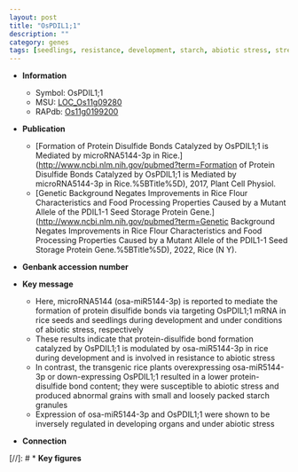 ```yaml
---
layout: post
title: "OsPDIL1;1"
description: ""
category: genes
tags: [seedlings, resistance, development, starch, abiotic stress, stress, biotic stress, R protein]
---
```


* **Information**  
    + Symbol: OsPDIL1;1  
    + MSU: [LOC_Os11g09280](http://rice.uga.edu/cgi-bin/ORF_infopage.cgi?orf=LOC_Os11g09280)  
    + RAPdb: [Os11g0199200](http://rapdb.dna.affrc.go.jp/viewer/gbrowse_details/irgsp1?name=Os11g0199200)  

* **Publication**  
    + [Formation of Protein Disulfide Bonds Catalyzed by OsPDIL1;1 is Mediated by microRNA5144-3p in Rice.](http://www.ncbi.nlm.nih.gov/pubmed?term=Formation of Protein Disulfide Bonds Catalyzed by OsPDIL1;1 is Mediated by microRNA5144-3p in Rice.%5BTitle%5D), 2017, Plant Cell Physiol.
    + [Genetic Background Negates Improvements in Rice Flour Characteristics and Food Processing Properties Caused by a Mutant Allele of the PDIL1-1 Seed Storage Protein Gene.](http://www.ncbi.nlm.nih.gov/pubmed?term=Genetic Background Negates Improvements in Rice Flour Characteristics and Food Processing Properties Caused by a Mutant Allele of the PDIL1-1 Seed Storage Protein Gene.%5BTitle%5D), 2022, Rice (N Y).

* **Genbank accession number**  

* **Key message**  
    + Here, microRNA5144 (osa-miR5144-3p) is reported to mediate the formation of protein disulfide bonds via targeting OsPDIL1;1 mRNA in rice seeds and seedlings during development and under conditions of abiotic stress, respectively
    + These results indicate that protein-disulfide bond formation catalyzed by OsPDIL1;1 is modulated by osa-miR5144-3p in rice during development and is involved in resistance to abiotic stress
    + In contrast, the transgenic rice plants overexpressing osa-miR5144-3p or down-expressing OsPDIL1;1 resulted in a lower protein-disulfide bond content; they were susceptible to abiotic stress and produced abnormal grains with small and loosely packed starch granules
    + Expression of osa-miR5144-3p and OsPDIL1;1 were shown to be inversely regulated in developing organs and under abiotic stress

* **Connection**  

[//]: # * **Key figures**  


